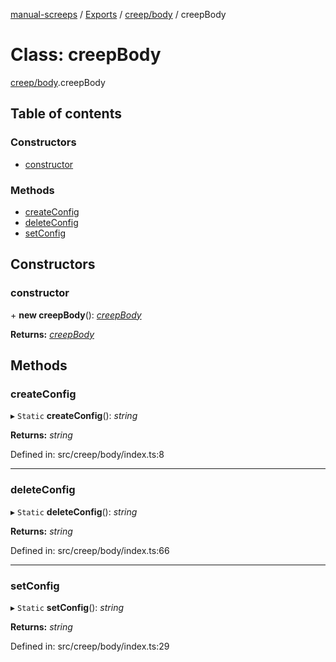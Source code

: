 [manual-screeps](../README.md) / [Exports](../modules.md) / [creep/body](../modules/creep_body.md) / creepBody

# Class: creepBody

[creep/body](../modules/creep_body.md).creepBody

## Table of contents

### Constructors

- [constructor](creep_body.creepbody.md#constructor)

### Methods

- [createConfig](creep_body.creepbody.md#createconfig)
- [deleteConfig](creep_body.creepbody.md#deleteconfig)
- [setConfig](creep_body.creepbody.md#setconfig)

## Constructors

### constructor

\+ **new creepBody**(): [*creepBody*](creep_body.creepbody.md)

**Returns:** [*creepBody*](creep_body.creepbody.md)

## Methods

### createConfig

▸ `Static` **createConfig**(): *string*

**Returns:** *string*

Defined in: src/creep/body/index.ts:8

___

### deleteConfig

▸ `Static` **deleteConfig**(): *string*

**Returns:** *string*

Defined in: src/creep/body/index.ts:66

___

### setConfig

▸ `Static` **setConfig**(): *string*

**Returns:** *string*

Defined in: src/creep/body/index.ts:29
